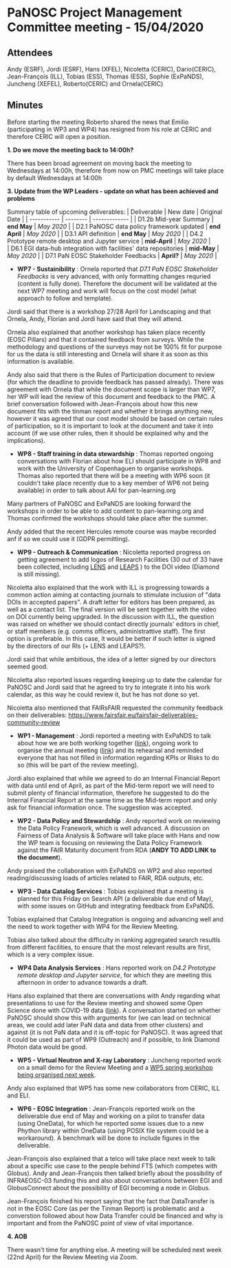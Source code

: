 ﻿PaNOSC Project Management Committee meeting - 15/04/2020
========================================================


Attendees
-------
Andy (ESRF), Jordi (ESRF), Hans (XFEL), Nicoletta (CERIC), Dario(CERIC), Jean-François (ILL), Tobias (ESS), Thomas (ESS), Sophie (ExPaNDS), Juncheng (XEFEL), Roberto(CERIC) and Ornela(CERIC)


Minutes
-------	

Before starting the meeting Roberto shared the news that Emilio (participating in WP3 and WP4) has resigned from his role at CERIC and therefore CERIC will open a position.

**1. Do we move the meeting back to 14:00h?** 

There has been broad agreement on moving back the meeting to Wednesdays at 14:00h, therefore from now on PMC meetings will take place by default Wednesdays at 14:00h


**3. Update from the WP Leaders - update on what has been achieved and problems**

Summary table of upcoming deliverables:
| Deliverable | New date | Original Date | 
| ----------- | -------- | ------------- | 
| D1.2b Mid-year Summary | **end May** | *May 2020* | 
| D2.1 PaNOSC data policy framework updated | **end April** | *May 2020* | 
| D3.1 API definition | **end May** | *May 2020* | 
| D4.2 Prototype remote desktop and Jupyter service | **mid-April** | *May 2020* |  
| D6.1 EGI data-hub integration with facilities' data repositories | **mid-May** | *May 2020* | 
| D7.1 PaN EOSC Stakeholder Feedbacks | **April?** | *May 2020* | 


* **WP7 - Sustainibility** : Ornela reported that *D7.1 PaN EOSC Stakeholder Feedbacks* is very advanced, with only formatting changes requried (content is fully done). Therefore the document will be validated at the next WP7 meeting and work will focus on the cost model (what approach to  follow and template).

Jordi said that there is a workshop 27/28 April for Landscaping and that Ornela, Andy, Florian and Jordi have said that they will attend.

Ornela also explained that another workshop has taken place recently (EOSC Pillars) and that it contained feedback from surveys. While the methodology and questions of the surveys may not be 100% fit for purpose for us the data is still interesting and Ornela will share it as soon as this information is available.

Andy also said that there is the Rules of Participation document to review (for which the deadline to provide feedback has passed already). There was agreement with Ornela that while the document scope is larger than WP7, her WP will lead the review of this document and feedback to the PMC. A brief conversation followed with Jean-François about how this new document fits with the tinman report and whether it brings anything new, however it was agreed that our cost model should be based on certain rules of participation, so it is important to look at the document and take it into account (if we use other rules, then it should be explained why and the implications).

* **WP8 - Staff training in data stewardship** : Thomas reported ongoing conversations with Florian about how ELI should participate in WP8 and work with the University of Copenhaguen to organise workshops. Thomas also reported that there will be a meeting with WP6 soon (it couldn't take place recently due to a key member of WP6 not being available) in order to talk about AAI for pan-learning.org

Many partners of PaNOSC and ExPaNDS are looking forward the workshops in order to be able to add content to pan-learning.org and Thomas confirmed the workshops should take place after the summer.

Andy added that the recent Hercules remote course was maybe recorded anf if so we could use it (GDPR permitting).


* **WP9 - Outreach & Communication** : Nicoletta reported progress on getting agreement to add logos of Research Facilities (30 out of 33 have been collected, including [LENS](https://www.lens-initiative.org/) and [LEAPS](https://leaps-initiative.eu/) ) to the DOI video (Diamond is still missing).

Nicoletta also explained that the work with ILL is progressing towards a common action aiming at contacting journals to stimulate inclusion of "data DOIs in accepted papers". A draft letter for editors has been prepared, as well as a contact list. The final version will be sent together with the video on DOI currently being upgraded. In the discussion with ILL, the question was raised on whether we should contact directly journals' editors in chief, or staff members (e.g. comms officers, administrattive staff). The first option is preferable. In this case, it would be better if such letter is signed by the directors of our RIs (+ LENS and LEAPS?). 

Jordi said that while ambitious, the idea of a letter signed by our directors seemed good.

Nicoletta also reported issues regarding keeping up to date the calendar for PaNOSC and Jordi said that he agreed to try to integrate it into his work calendar, as this way he could review it, but he has not done so yet.

Nicoletta also mentioned that FAIRsFAIR requested the community feedback on their deliverables: https://www.fairsfair.eu/fairsfair-deliverables-community-review


* **WP1 - Management** : Jordi reported a meeting with ExPaNDS to talk about how we are both working together ([link](https://github.com/panosc-eu/panosc/issues/46)), ongoing work to organise the annual meeting ([link](https://github.com/panosc-eu/panosc/issues/53)) and its rehearsal and reminded everyone that has not filled in information regarding KPIs or Risks to do so (this will be part of the review meeting).

Jordi also explained that while we agreed to do an Internal Financial Report with data until end of April, as part of the Mid-term report we will need to submit plenty of financial information, therefore he suggested to do the Internal Financial Report at the same time as the Mid-term report and only ask for financial information once. The suggestion was accepted.


* **WP2 - Data Policy and Stewardship** : Andy reported work on reviewing the Data Policy Franework, which is well advanced. A discussion on Fairness of Data Analysis & Software will take place with Hans and now the WP team is focusing on reviewing the Data Policy Framework against the FAIR Maturity document from RDA (**ANDY TO ADD LINK to the document**).

Andy praised the collaboration with ExPaNDS on WP2 and also reported reading/discussing loads of articles related to FAIR, RDA outputs, etc. 

* **WP3 - Data Catalog Services** : Tobias explained that a meeting is planned for this Friday on Search API (a deliverable due end of May), with some issues on GitHub and integrating feedback from ExPaNDS.

Tobias explained that Catalog Integration is ongoing and advancing well and the need to work together with WP4 for the Review Meeting.

Tobias also talked about the difficulty in ranking aggregated search resultls from different facilities, to ensure that the most relevant results are first, which is a very complex issue.

* **WP4 Data Analysis Services** : Hans reported work on *D4.2 Prototype remote desktop and Jupyter service*, for which they are meeting this afternoon in order to advance towards a draft. 

Hans also explained that there are conversations with Andy regarding what presentations to use for the Review meeting and showed some Open Science done with COVID-19 data ([link](https://fangohr.github.io/coronavirus/)). A conversation started on whether PaNOSC should show this with arguments for (we can lead on technical areas, we could add later PaN data and data from other clusters) and against (it is not PaN data and it is off-topic for PaNOSC). It was agreed that it could be used as part of WP9 (Outreach) and if possible, to link Diamond Photon data would be good.

* **WP5 - Virtual Neutron and X-ray Laboratory** : Juncheng reported work on a small demo for the Review Meeting and a [WP5 spring workshop being organised next week](https://github.com/PaNOSC-ViNYL/workshop2020).

Andy also explained that WP5 has some new collaborators from CERIC, ILL and ELI.

* **WP6 - EOSC Integration** : Jean-François reported work on the deliverable due end of May and working on a pilot to transfer data (using OneData), for which he reported some issues due to a new Phython library within OneData (using POSIX file system could be a workaround). A benchmark will be done to include figures in the deliverable.

Jean-François also explained that a telco will take place next week to talk about a specific use case to the people behind FTS (which competes with Globus). Andy and Jean-François then talked briefly about the possibility of INFRAEOSC-03 funding this and also about conversations between EGI and GlobusConnect about the possibility of EGI becoming a node in Globus.

Jean-François finished his report saying that the fact that DataTransfer is not in the EOSC Core (as per the Tinman Report) is problematic and a converstion followed about how Data Transfer could be financed and why is important and from the PaNOSC point of view of vital importance.


**4. AOB**

There wasn't time for anything else. A meeting will be scheduled next week (22nd April) for the Review Meeting via Zoom.



















